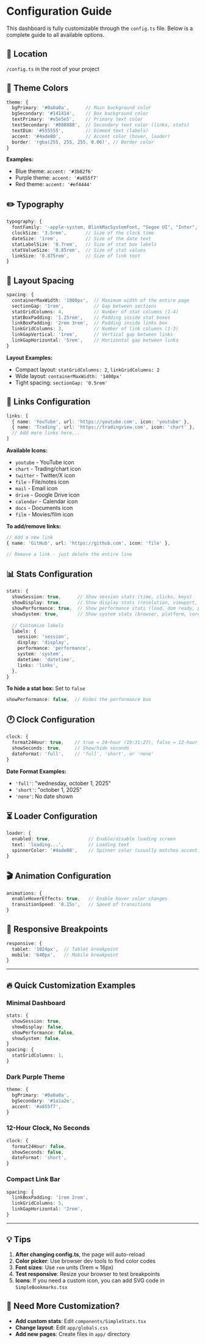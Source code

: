 # Configuration Guide

This dashboard is fully customizable through the `config.ts` file. Below is a complete guide to all available options.

## 📍 Location
`/config.ts` in the root of your project

## 🎨 Theme Colors

```typescript
theme: {
  bgPrimary: '#0a0a0a',      // Main background color
  bgSecondary: '#141414',    // Box background color
  textPrimary: '#e5e5e5',    // Primary text color
  textSecondary: '#888888',  // Secondary text color (links, stats)
  textDim: '#555555',        // Dimmed text (labels)
  accent: '#4ade80',         // Accent color (hover, loader)
  border: 'rgba(255, 255, 255, 0.06)', // Border color
}
```

**Examples:**
- Blue theme: `accent: '#3b82f6'`
- Purple theme: `accent: '#a855f7'`
- Red theme: `accent: '#ef4444'`

## ✏️ Typography

```typescript
typography: {
  fontFamily: '-apple-system, BlinkMacSystemFont, "Segoe UI", "Inter", sans-serif',
  clockSize: '3.5rem',       // Size of the clock time
  dateSize: '1rem',          // Size of the date text
  statLabelSize: '0.7rem',   // Size of stat box labels
  statValueSize: '0.85rem',  // Size of stat values
  linkSize: '0.875rem',      // Size of link text
}
```

## 📐 Layout Spacing

```typescript
spacing: {
  containerMaxWidth: '1000px',  // Maximum width of the entire page
  sectionGap: '1rem',           // Gap between sections
  statGridColumns: 4,           // Number of stat columns (1-4)
  statBoxPadding: '1.25rem',    // Padding inside stat boxes
  linkBoxPadding: '2rem 3rem',  // Padding inside links box
  linkGridColumns: 3,           // Number of link columns (1-3)
  linkGapVertical: '1rem',      // Vertical gap between links
  linkGapHorizontal: '5rem',    // Horizontal gap between links
}
```

**Layout Examples:**
- Compact layout: `statGridColumns: 2`, `linkGridColumns: 2`
- Wide layout: `containerMaxWidth: '1400px'`
- Tight spacing: `sectionGap: '0.5rem'`

## 🔗 Links Configuration

```typescript
links: [
  { name: 'YouTube', url: 'https://youtube.com', icon: 'youtube' },
  { name: 'Trading', url: 'https://tradingview.com', icon: 'chart' },
  // Add more links here...
]
```

**Available Icons:**
- `youtube` - YouTube icon
- `chart` - Trading/chart icon
- `twitter` - Twitter/X icon
- `file` - File/notes icon
- `mail` - Email icon
- `drive` - Google Drive icon
- `calendar` - Calendar icon
- `docs` - Documents icon
- `film` - Movies/film icon

**To add/remove links:**
```typescript
// Add a new link
{ name: 'GitHub', url: 'https://github.com', icon: 'file' },

// Remove a link - just delete the entire line
```

## 📊 Stats Configuration

```typescript
stats: {
  showSession: true,      // Show session stats (time, clicks, keys)
  showDisplay: true,      // Show display stats (resolution, viewport, dpr)
  showPerformance: true,  // Show performance stats (load, dom ready, ping)
  showSystem: true,       // Show system stats (browser, platform, cores)
  
  // Customize labels
  labels: {
    session: 'session',
    display: 'display',
    performance: 'performance',
    system: 'system',
    datetime: 'datetime',
    links: 'links',
  },
}
```

**To hide a stat box:** Set to `false`
```typescript
showPerformance: false,  // Hides the performance box
```

## 🕐 Clock Configuration

```typescript
clock: {
  format24Hour: true,    // true = 24-hour (19:31:27), false = 12-hour (7:31:27 PM)
  showSeconds: true,     // Show/hide seconds
  dateFormat: 'full',    // 'full', 'short', or 'none'
}
```

**Date Format Examples:**
- `'full'`: "wednesday, october 1, 2025"
- `'short'`: "october 1, 2025"
- `'none'`: No date shown

## ⏳ Loader Configuration

```typescript
loader: {
  enabled: true,              // Enable/disable loading screen
  text: 'loading...',         // Loading text
  spinnerColor: '#4ade80',    // Spinner color (usually matches accent)
}
```

## 🎬 Animation Configuration

```typescript
animations: {
  enableHoverEffects: true,   // Enable hover color changes
  transitionSpeed: '0.15s',   // Speed of transitions
}
```

## 📱 Responsive Breakpoints

```typescript
responsive: {
  tablet: '1024px',  // Tablet breakpoint
  mobile: '640px',   // Mobile breakpoint
}
```

---

## 🔥 Quick Customization Examples

### Minimal Dashboard
```typescript
stats: {
  showSession: true,
  showDisplay: false,
  showPerformance: false,
  showSystem: false,
}
spacing: {
  statGridColumns: 1,
}
```

### Dark Purple Theme
```typescript
theme: {
  bgPrimary: '#0a0a0a',
  bgSecondary: '#1a1a2e',
  accent: '#a855f7',
}
```

### 12-Hour Clock, No Seconds
```typescript
clock: {
  format24Hour: false,
  showSeconds: false,
  dateFormat: 'short',
}
```

### Compact Link Bar
```typescript
spacing: {
  linkBoxPadding: '1rem 2rem',
  linkGridColumns: 5,
  linkGapHorizontal: '2rem',
}
```

---

## 💡 Tips

1. **After changing config.ts**, the page will auto-reload
2. **Color picker**: Use browser dev tools to find color codes
3. **Font sizes**: Use `rem` units (1rem ≈ 16px)
4. **Test responsive**: Resize your browser to test breakpoints
5. **Icons**: If you need a custom icon, you can add SVG code in `SimpleBookmarks.tsx`

## 🚀 Need More Customization?

- **Add custom stats**: Edit `components/SimpleStats.tsx`
- **Change layout**: Edit `app/globals.css`
- **Add new pages**: Create files in `app/` directory
